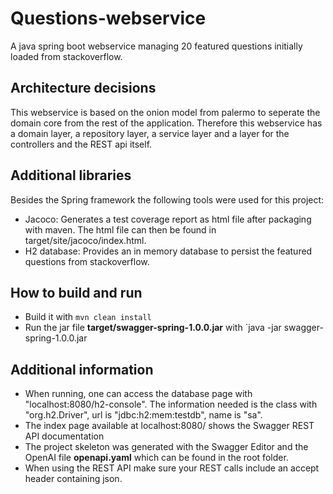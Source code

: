 # Questions-webservice
A java spring boot webservice managing 20 featured questions initially loaded from stackoverflow.

## Architecture decisions
This webservice is based on the onion model from palermo to seperate the domain core from the rest of the application.
Therefore this webservice has a domain layer, a repository layer, a service layer and a layer for the controllers and the REST api itself.

## Additional libraries
Besides the Spring framework the following tools were used for this project:
* Jacoco: Generates a test coverage report as html file after packaging with maven. The html file can then be found in target/site/jacoco/index.html.
* H2 database: Provides an in memory database to persist the featured questions from stackoverflow.

## How to build and run
* Build it with `mvn clean install`
* Run the jar file **target/swagger-spring-1.0.0.jar** with `java -jar swagger-spring-1.0.0.jar

## Additional information
* When running, one can access the database page with "localhost:8080/h2-console". The information needed is the class with "org.h2.Driver", url is "jdbc:h2:mem:testdb", name is "sa".
* The index page available at localhost:8080/ shows the Swagger REST API documentation
* The project skeleton was generated with the Swagger Editor and the OpenAI file **openapi.yaml** which can be found in the root folder.
* When using the REST API make sure your REST calls include an accept header containing json.



